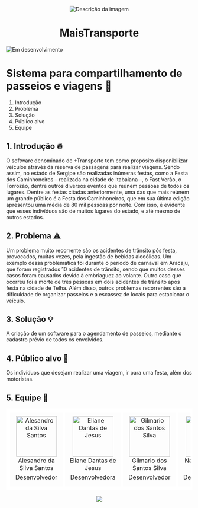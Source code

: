 <p align="center">
    <img src="https://github.com/marcosdosea/MaisTransporte/assets/105898363/51077b38-740d-4966-a0df-bfc15032ed5a" alt="Descrição da imagem">
</p>
<h1 align="center"> MaisTransporte </h1>

![Em desenvolvimento](https://img.shields.io/badge/Status-Em%20desenvolvimento-red?style=flat) 
 # Sistema para compartilhamento de passeios e viagens 🚀

1. Introdução
2. Problema
3. Solução
4. Público alvo
5. Equipe

## 1. Introdução 🔥
O software denominado de +Transporte tem como propósito disponibilizar veículos através da reserva de passagens para realizar viagens.
Sendo assim, no estado de Sergipe são realizadas inúmeras festas, como a Festa dos Caminhoneiros – realizada na cidade de Itabaiana –, o Fast Verão, o Forrozão, dentre outros diversos eventos que reúnem pessoas de todos os lugares. Dentre as festas citadas anteriormente, uma das que mais reúnem um grande público é a Festa dos Caminhoneiros, que em sua última edição apresentou uma média de 80 mil pessoas por noite. Com isso, é evidente que esses indivíduos são de muitos lugares do estado, e até mesmo de outros estados.

## 2. Problema ⚠️
Um problema muito recorrente são os acidentes de trânsito pós festa, provocados, muitas vezes, pela ingestão de bebidas alcoólicas. Um exemplo dessa problemática foi durante o período de carnaval em Aracaju, que foram registrados 10 acidentes de trânsito, sendo que muitos desses casos foram causados devido à embriaguez ao volante. Outro caso que ocorreu foi a morte de três pessoas em dois acidentes de trânsito após festa na cidade de Telha. Além disso, outros problemas recorrentes são a dificuldade de organizar passeios e a escassez de locais para estacionar o veículo.

## 3. Solução 💡
A criação de um software para o agendamento de passeios, mediante o cadastro prévio de todos os envolvidos.

## 4. Público alvo 🎯
Os indivíduos que desejam realizar uma viagem, ir para uma festa, além dos motoristas.

## 5. Equipe 🤝 
<table style="border-collapse: collapse; border: 5px solid white;">
<tr>
<td align="center" style="border: 5px solid white; padding: 10px;">
    <img src="https://avatars.githubusercontent.com/u/105898363?v=4" alt="Alesandro da Silva Santos" width="110px">
    <br>
    Alesandro da Silva Santos 
    <div style="padding: 5px;">Desenvolvedor</div>
    </td>
<td align="center" style="border: 5px solid white; padding: 10px;">
    <img src="https://github.com/marcosdosea/MaisTransporte/assets/105898363/e0526e5e-064e-4b91-aa37-36c9ebf052e5" alt="Eliane Dantas de Jesus" width="110px">
    <br>
    Eliane Dantas de Jesus
    <div style="padding: 5px;">Desenvolvedora</div>
</td>
<td align="center" style="border: 5px solid white; padding: 10px;">
    <img src="https://github.com/marcosdosea/MaisTransporte/assets/105898363/e283cf1e-c2df-43f7-bdbc-b326eeec5800" alt="Gilmario dos Santos Silva" width="110px">
    <br>
    Gilmario dos Santos Silva
    <div style="padding: 5px;">Desenvolvedor</div>
</td>
  <td align="center" style="border: 5px solid white; padding: 10px;">
    <img src="https://github.com/marcosdosea/MaisTransporte/assets/105898363/cae82bd2-3ff3-4e4f-9d6e-c673d9730ea8" alt="Natalia da Silva Costa" width="110px">
    <br>
    Natalia da Silva Costa
    <div style="padding: 5px;">Desenvolvedora</div>
</table>
<p align="center"> 
  <img src="https://github.com/marcosdosea/MaisTransporte/assets/105898363/ad2c9860-287c-4989-a251-f24b36e4a97f">
</p>


